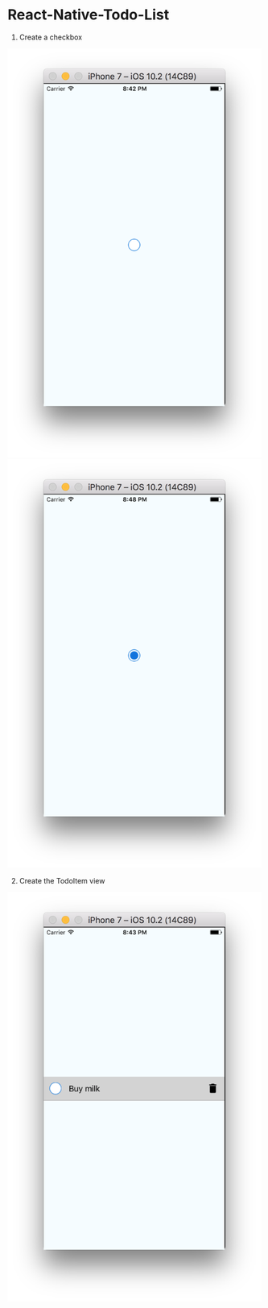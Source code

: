 # React-Native-Todo-List

1. Create a checkbox

![Unchecked](./1_checkbox_unchecked.png)
![Checked](./1_checkbox_checked.png)

2. Create the TodoItem view

![View](./2_todo_item_view.png)
